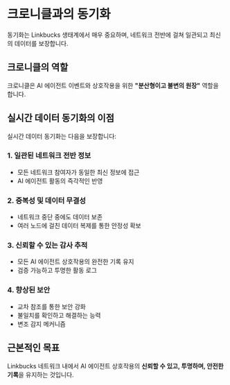# 크로니클과의 동기화

동기화는 Linkbucks 생태계에서 매우 중요하며, 네트워크 전반에 걸쳐 일관되고 최신의 데이터를 보장합니다.

## 크로니클의 역할

크로니클은 AI 에이전트 이벤트와 상호작용을 위한 **"분산형이고 불변의 원장"** 역할을 합니다.

## 실시간 데이터 동기화의 이점

실시간 데이터 동기화는 다음을 보장합니다:

### 1. 일관된 네트워크 전반 정보
- 모든 네트워크 참여자가 동일한 최신 정보에 접근
- AI 에이전트 활동의 즉각적인 반영

### 2. 중복성 및 데이터 무결성
- 네트워크 중단 중에도 데이터 보존
- 여러 노드에 걸친 데이터 복제를 통한 안정성 확보

### 3. 신뢰할 수 있는 감사 추적
- 모든 AI 에이전트 상호작용의 완전한 기록 유지
- 검증 가능하고 투명한 활동 로그

### 4. 향상된 보안
- 교차 참조를 통한 보안 강화
- 불일치를 확인하고 해결하는 능력
- 변조 감지 메커니즘

## 근본적인 목표

Linkbucks 네트워크 내에서 AI 에이전트 상호작용의 **신뢰할 수 있고, 투명하며, 안전한 기록**을 유지하는 것입니다.